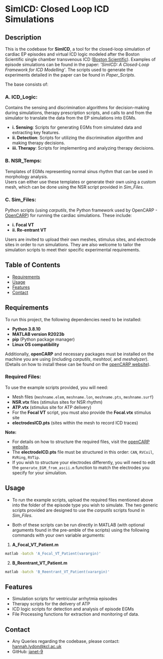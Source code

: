 
# SimICD: Closed Loop ICD Simulations


## Description

This is the codebase for **SimICD**, a tool for the closed-loop simulation of cardiac EP episodes and virtual ICD logic modeled after the Boston Scientific single chamber transvenous ICD ([Boston Scientific](https://www.bostonscientific.com/en-US/home.html)). Examples of episode simulations can be found in the paper: *'SimICD: A Closed-Loop Framework for ICD Modelling'*. The scripts used to generate the experiments detailed in the paper can be found in *Paper_Scripts*.

The base consists of:

### A. ICD_Logic:
Contains the sensing and discrimination algorithms for decision-making during simulations, therapy prescription scripts, and calls to and from the simulator to translate the data from the EP simulations into EGMs.  
  - **i. Sensing**: Scripts for generating EGMs from simulated data and extracting key features.
  - **ii. Detection**: Scripts for utilizing the discrimination algorithm and making therapy decisions.
  - **iii. Therapy**: Scripts for implementing and analyzing therapy decisions.

### B. NSR_Temps:
Templates of EGMs representing normal sinus rhythm that can be used in morphology analysis.  
  Users can either use these templates or generate their own using a custom mesh, which can be done using the NSR script provided in *Sim_Files*.

### C. Sim_Files:
Python scripts (using *carputils*, the Python framework used by OpenCARP - [OpenCARP](https://opencarp.org)) for running the cardiac simulations. These include:
  - **i. Focal VT**
  - **ii. Re-entrant VT**

Users are invited to upload their own meshes, stimulus sites, and electrode sites in order to run simulations. They are also welcome to tailor the simulation scripts to meet their specific experimental requirements.

## Table of Contents

- [Requirements](#requirements)
- [Usage](#usage)
- [Features](#features)
- [Contact](#contact)

## Requirements

To run this project, the following dependencies need to be installed:

- **Python 3.8.10**
- **MATLAB version R2023b**
- **pip** (Python package manager)
- **Linux OS compatibility**

Additionally, **openCARP** and necessary packages must be installed on the machine you are using (including *carputils*, *meshtool*, and *meshalyzer*).  
(Details on how to install these can be found on the [openCARP website](https://opencarp.org)).

### Required Files:
To use the example scripts provided, you will need:
- Mesh files (`meshname.elem`, `meshname.lon`, `meshname.pts`, `meshname.surf`)
- **NSR.vtx** files (stimulus sites for NSR rhythm)
- **ATP.vtx** (stimulus site for ATP delivery)
- For the **Focal VT** script, you must also provide the **Focal.vtx** stimulus site
- **electrodesICD.pts** (sites within the mesh to record ICD traces)

**Note:**
- For details on how to structure the required files, visit the [openCARP website](https://opencarp.org).
- The **electrodeICD.pts** file must be structured in this order: `CAN`, `RVCoil`, `RVRing`, `RVTip`.
- If you wish to structure your electrodes differently, you will need to edit the `generate_EGM_from_ascii.m` function to match the electrodes you specify for your simulation.

## Usage

- To run the example scripts, upload the required files mentioned above into the folder of the episode type you wish to simulate. The two generic scripts provided are designed to use the *carputils* scripts found in *Sim_Files*.  

- Both of these scripts can be run directly in MATLAB (with optional arguments found in the pre-amble of the scripts) using the following commands with your own variable arguments:

1. **A_Focal_VT_Patient.m**

```bash
matlab -batch 'A_Focal_VT_Patient(varargin)'
```
2. **B_Reentrant_VT_Patient.m**

```bash
matlab -batch 'B_Reentrant_VT_Patient(varargin)'
```

## Features

- Simulation scripts for ventricular arrhytmia episodes
- Therapy scripts for the delivery of ATP
- ICD logic scripts for detection and analysis of episode EGMs 
- File Processing functions for extraction and monitoring of data. 


## Contact 
- Any Queries regarding the codebase, please contact:  [hannah.lydon@kcl.ac.uk](mailto:hannah.lydon@kcl.ac.uk)
- GitHub: [janet-9](https://github.com/janet-9)


